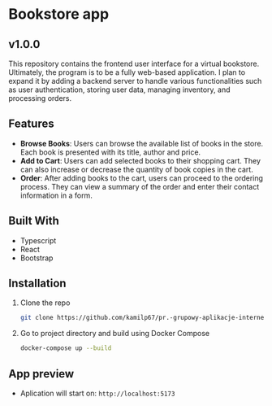 # Bookstore app   

## v1.0.0   

This repository contains the frontend user interface for a virtual bookstore. Ultimately, the program is to be a fully web-based application.
I plan to expand it by adding a backend server to handle various functionalities such as user authentication, storing user data, managing inventory, and processing orders.

## Features    
* **Browse Books**: Users can browse the available list of books in the store. Each book is presented with its title, author and price.   
* **Add to Cart**: Users can add selected books to their shopping cart. They can also increase or decrease the quantity of book copies in the cart.   
* **Order**: After adding books to the cart, users can proceed to the ordering process. They can view a summary of the order and enter their contact information in a form.   

## Built With  
* Typescript   
* React
* Bootstrap   

## Installation    

1. Clone the repo
   
   ```sh
   git clone https://github.com/kamilp67/pr.-grupowy-aplikacje-internetowe.git
   ```   
3. Go to project directory and build using Docker Compose
     
   ```sh
   docker-compose up --build
   ```    

## App preview   

* Aplication will start on: `http://localhost:5173`
   
